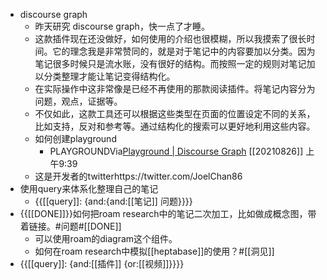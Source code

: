 - discourse graph
    - 昨天研究 discourse graph，快一点了才睡。
    - 这款插件现在还没做好，如何使用的介绍也很模糊，所以我摸索了很长时间。它的理念我是非常赞同的，就是对于笔记中的内容要加以分类。因为笔记很多时候只是流水账，没有很好的结构。而按照一定的规则对笔记加以分类整理才能让笔记变得结构化。
    - 在实际操作中这非常像是已经不再使用的那款阅读插件。将笔记内容分为问题，观点，证据等。
    - 不仅如此，这款工具还可以根据这些类型在页面的位置设定不同的关系，比如支持，反对和参考等。通过结构化的搜索可以更好地利用这些内容。
    - 如何创建playground
        - PLAYGROUNDVia[Playground | Discourse Graph](https://roamjs.com/extensions/discourse-graph/playground) [[20210826]] 上午9:39
    - 这是开发者的twitterhttps://twitter.com/JoelChan86
- 使用query来体系化整理自己的笔记
    - {{[[query]]: {and:{and:[[笔记]] 问题}}}}
- {{[[DONE]]}}如何把roam research中的笔记二次加工，比如做成概念图，带着链接。#问题#[[DONE]]
    - 可以使用roam的diagram这个组件。
    - 如何在roam research中模拟[[heptabase]]的使用？#[[洞见]]
- {{[[query]]: {and:[[插件]] {or:[[视频]]}}}}
